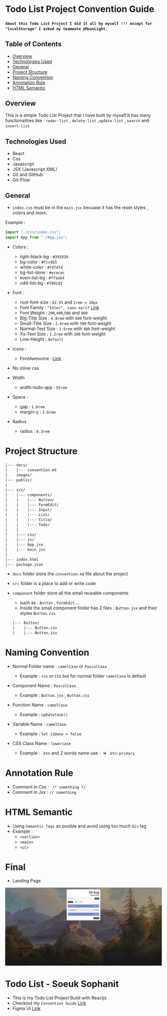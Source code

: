# Todo List Project Convention Guide

#### `About this Todo List Project I did it all by myself !!! except for "localStorage" I asked my teammate @MoonLight.`

## Table of Contents

- [Overview](#overview)
- [Technologies Used](#technologies-used)
- [General](#general)
- [Project Structure](#project-structure)
- [Naming Convention](#naming-convention)
- [Annotation Rule](#annotation-rule)
- [HTML Semantic](#html-semantic)

## Overview

This is a simple Todo List Project that I have built by myself.It has many functionalities like : `reder-list` , `delete-list` ,`update-list` , `search` and `insert-list`

## Technologies Used

- React
- Css
- Javascript
- JSX (Javascript XML)
- Git and GitHub
- Git-Flow

## General

- `index.css` must be in the `main.jsx` becuase it has the reset styles , colors and more.

Example :

```javascript
import "./css/index.css";
import App from "./App.jsx";
```

- Colors :

  - light-black-bg : `#393939`
  - bg-color : `#fcc8b5`
  - white-color : `#fdfdfd`
  - bg-list-done : `#ececec`
  - even-list-bg : `#ffaab4`
  - odd-list-bg : `#7891d3`

- Font :

  - root-font-size : `62.5%` and `1rem = 10px`
  - Font Family : `"Inter", sans-serif` [Link](https://fonts.google.com/specimen/Inter?query=in)
  - Font Weight : `200`,`400`,`500` and `600`
  - Big-Title Size : `4.8rem` with `600` font-weight
  - Small-Title Size : `2.6rem` with `500` font-weight
  - Normal-Text Size : `1.6rem` with `400` font-weight
  - Xs-Text Size : `1.2rem` with `200` font-weight
  - Line-Height : `default`

- Icons :

  - FontAwesome : [Link](https://fontawesome.com/)

- No inline css

- Width
  - width-todo-app : `55rem`
- Space :
  - gap : `1.6rem`
  - margin-y : `2.6rem`
- Radius

  - radius : `0.3rem`

# Project Structure

```
|--- docs/
|    |--- convention.md
|    images/
|--- public/
|
|--- src/
|    |--- components/
|    |    |--- Button/
|    |    |--- FormEdit/
|    |    |--- Input/
|    |    |--- List/
|    |    |--- Title/
|    |    |--- Todo/
|    |
|    |--- css/
|    |--- js/
|    |--- App.jsx
|    |--- main.jsx
|
|--- index.html
|--- package.json
```

- `docs` folder store the `convention.md` file about the project
- `src` folder is a place to add or write code
- `component` folder store all the small reusable components

  - such as : `Button` , `FormEdit`....
  - Inside the small component folder has 2 files : `Button.jsx` and their styles `Button.css`

  ```
  |--- Button/
  |    |--- Button.css
  |    |--- Button.jsx
  ```

# Naming Convention

- Normal Folder name : `camelCase` or `PascalCase`
  - Example : `css` or `CSS` but for normal folder `camelCase` is default
- Component Name : `PascalCase`.
  - Example : `Button.jsx` , `Button.css`
- Function Name : `camelCase`
  - Example : `upDateTask()`
- Variable Name : `camelCase`
  - Example : `let isDone = false`
- CSS Class Name : `lowercase`

  - Example : `.btn` and 2 words name use `-` => `.btn-primary`

# Annotation Rule

- Comment in Css : ` /* something */`
- Comment in Jsx : `// something`

# HTML Semantic

- Using `Semantic Tags` as posible and avoid using too much `div` tag
- Example :
  - `<section>`
  - `<main>`
  - `<ul>`

# Final

- Landing Page

![Landing Page](./public/screenshots/landingpage.jpeg)

# Todo List - Soeuk Sophanit

- This is my Todo List Project Build with Reactjs
- Checkout my `Convention Guide` [Link](./docs/convention.md)
- Figma UI [Link](https://www.figma.com/file/wIJydKWJqfrblACEnMYD3Y/Todo-List?type=design&mode=design&t=9yMKnyvDWG9YMctV-0)
